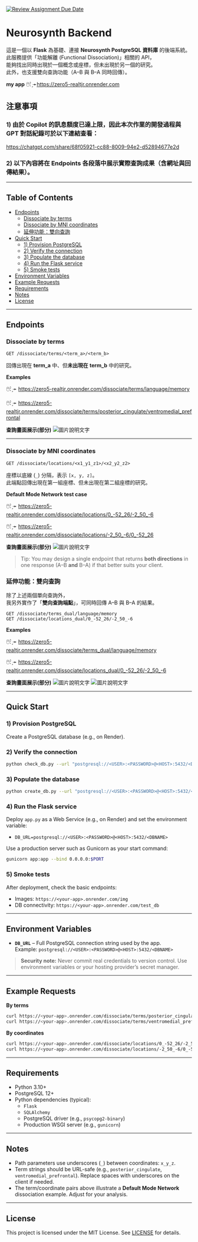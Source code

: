 [![Review Assignment Due Date](https://classroom.github.com/assets/deadline-readme-button-22041afd0340ce965d47ae6ef1cefeee28c7c493a6346c4f15d667ab976d596c.svg)](https://classroom.github.com/a/SO1PVZ3b)
# Neurosynth Backend

這是一個以 **Flask** 為基礎、連接 **Neurosynth PostgreSQL 資料庫** 的後端系統。  
此服務提供「功能解離 (Functional Dissociation)」相關的 API，  
能夠找出同時出現於一個概念或座標，但未出現於另一個的研究。  
此外，也支援雙向查詢功能（A–B 與 B–A 同時回傳）。

**my app**
🖱️: ̗̀➛<https://zero5-realtjr.onrender.com>

## 注意事項
### 1) 由於 Copilot 的訊息額度已達上限，因此本次作業的開發過程與 GPT 對話紀錄可於以下連結查看： 
<https://chatgpt.com/share/68f05921-cc88-8009-94e2-d52894677e2d>
### 2) 以下內容將在 **Endpoints** 各段落中展示實際查詢成果（含網址與回傳結果）。

---

## Table of Contents

- [Endpoints](#endpoints)
  - [Dissociate by terms](#dissociate-by-terms)
  - [Dissociate by MNI coordinates](#dissociate-by-mni-coordinates)
  - [延伸功能：雙向查詢](#延伸功能：雙向查詢)
- [Quick Start](#quick-start)
  - [1) Provision PostgreSQL](#1-provision-postgresql)
  - [2) Verify the connection](#2-verify-the-connection)
  - [3) Populate the database](#3-populate-the-database)
  - [4) Run the Flask service](#4-run-the-flask-service)
  - [5) Smoke tests](#5-smoke-tests)
- [Environment Variables](#environment-variables)
- [Example Requests](#example-requests)
- [Requirements](#requirements)
- [Notes](#notes)
- [License](#license)

---

## Endpoints

### Dissociate by terms

```
GET /dissociate/terms/<term_a>/<term_b>
```

回傳出現在 **term_a** 中、但**未出現在** **term_b** 中的研究。

**Examples**


🖱️: ̗̀➛ <https://zero5-realtjr.onrender.com/dissociate/terms/language/memory>

🖱️: ̗̀➛ <https://zero5-realtjr.onrender.com/dissociate/terms/posterior_cingulate/ventromedial_prefrontal>

**查詢畫面展示(部分)**
![圖片說明文字](result/task1.png)


---

### Dissociate by MNI coordinates

```
GET /dissociate/locations/<x1_y1_z1>/<x2_y2_z2>
```


座標以底線 (`_`) 分隔，表示 `[x, y, z]`。  
此端點回傳出現在第一組座標、但未出現在第二組座標的研究。


**Default Mode Network test case**

🖱️: ̗̀➛ <https://zero5-realtjr.onrender.com/dissociate/locations/0_-52_26/-2_50_-6>

🖱️: ̗̀➛ <https://zero5-realtjr.onrender.com/dissociate/locations/-2_50_-6/0_-52_26>

**查詢畫面展示(部分)**
![圖片說明文字](result/task2.png)

> Tip: You may design a single endpoint that returns **both directions** in one response (A–B **and** B–A) if that better suits your client.

### 延伸功能：雙向查詢

除了上述兩個單向查詢外，  
我另外實作了「**雙向查詢端點**」，可同時回傳 A–B 與 B–A 的結果。

```
GET /dissociate/terms_dual/language/memory
GET /dissociate/locations_dual/0_-52_26/-2_50_-6
```
**Examples**

🖱️: ̗̀➛ <https://zero5-realtjr.onrender.com/dissociate/terms_dual/language/memory>

🖱️: ̗̀➛ <https://zero5-realtjr.onrender.com/dissociate/locations_dual/0_-52_26/-2_50_-6>

**查詢畫面展示(部分)**
![圖片說明文字](result/task3.png)
![圖片說明文字](result/task4.png)

---

## Quick Start

### 1) Provision PostgreSQL

Create a PostgreSQL database (e.g., on Render).

### 2) Verify the connection

```bash
python check_db.py --url "postgresql://<USER>:<PASSWORD>@<HOST>:5432/<DBNAME>"
```

### 3) Populate the database

```bash
python create_db.py --url "postgresql://<USER>:<PASSWORD>@<HOST>:5432/<DBNAME>"
```

### 4) Run the Flask service

Deploy `app.py` as a Web Service (e.g., on Render) and set the environment variable:

- `DB_URL=postgresql://<USER>:<PASSWORD>@<HOST>:5432/<DBNAME>`

Use a production server such as Gunicorn as your start command:

```bash
gunicorn app:app --bind 0.0.0.0:$PORT
```

### 5) Smoke tests

After deployment, check the basic endpoints:

- Images: `https://<your-app>.onrender.com/img`
- DB connectivity: `https://<your-app>.onrender.com/test_db`

---

## Environment Variables

- **`DB_URL`** – Full PostgreSQL connection string used by the app.  
  Example: `postgresql://<USER>:<PASSWORD>@<HOST>:5432/<DBNAME>`

> **Security note:** Never commit real credentials to version control. Use environment variables or your hosting provider’s secret manager.

---

## Example Requests

**By terms**

```bash
curl https://<your-app>.onrender.com/dissociate/terms/posterior_cingulate/ventromedial_prefrontal
curl https://<your-app>.onrender.com/dissociate/terms/ventromedial_prefrontal/posterior_cingulate
```

**By coordinates**

```bash
curl https://<your-app>.onrender.com/dissociate/locations/0_-52_26/-2_50_-6
curl https://<your-app>.onrender.com/dissociate/locations/-2_50_-6/0_-52_26
```

---

## Requirements

- Python 3.10+
- PostgreSQL 12+
- Python dependencies (typical):
  - `Flask`
  - `SQLAlchemy`
  - PostgreSQL driver (e.g., `psycopg2-binary`)
  - Production WSGI server (e.g., `gunicorn`)

---

## Notes

- Path parameters use underscores (`_`) between coordinates: `x_y_z`.
- Term strings should be URL-safe (e.g., `posterior_cingulate`, `ventromedial_prefrontal`). Replace spaces with underscores on the client if needed.
- The term/coordinate pairs above illustrate a **Default Mode Network** dissociation example. Adjust for your analysis.

---

## License

This project is licensed under the MIT License. See [LICENSE](LICENSE) for details.
